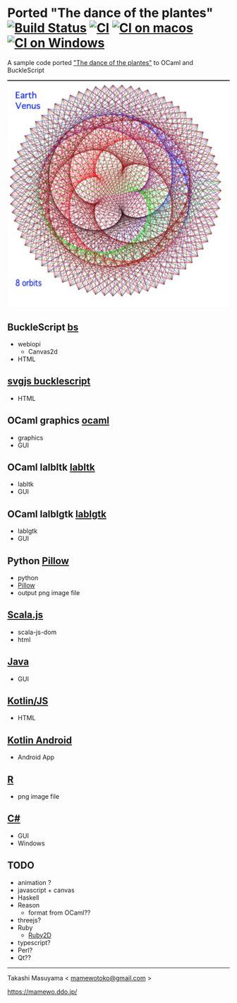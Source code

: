 # Ported "The dance of the plantes" [![Build Status](https://travis-ci.org/mamewotoko/dance_of_the_planets.svg?branch=master)](https://travis-ci.org/mamewotoko/dance_of_the_planets) [![CI](https://github.com/mamewotoko/dance_of_the_planets/actions/workflows/build.yml/badge.svg)](https://github.com/mamewotoko/dance_of_the_planets/actions/workflows/build.yml) [![CI on macos](https://github.com/mamewotoko/dance_of_the_planets/actions/workflows/build_mac.yml/badge.svg)](https://github.com/mamewotoko/dance_of_the_planets/actions/workflows/build_mac.yml) [![CI on Windows](https://github.com/mamewotoko/dance_of_the_planets/actions/workflows/build_win.yml/badge.svg)](https://github.com/mamewotoko/dance_of_the_planets/actions/workflows/build_win.yml)

A sample code ported ["The dance of the plantes"](https://web.archive.org/web/20140122124421/http:/ensign.editme.com/t43dances) to OCaml and BuckleScript

![earth venus](./bs/img/earth_venus.png)

## BuckleScript [bs](./bs)

* webiopi
  * Canvas2d
* HTML

## [svgjs bucklescript](https://github.com/mamewotoko/bs-svgjs)

* HTML

## OCaml graphics [ocaml](./ocaml)

* graphics
* GUI

## OCaml lalbltk [labltk](./labltk)

* labltk
* GUI

## OCaml lalblgtk [lablgtk](./lablgtk)

* lablgtk
* GUI

## Python [Pillow](./python)

* python
* [Pillow](https://pillow.readthedocs.io/en/stable/)
* output png image file

## [Scala.js](./scalajs)

* scala-js-dom
* html

## [Java](./java)

* GUI

## [Kotlin/JS](./kotlinjs)

* HTML

## [Kotlin Android](./kotlin_android)

* Android App

## [R](./r)

* png image file

## [C#](./csharp)

* GUI
* Windows

## TODO

* animation ?
* javascript + canvas
* Haskell
* Reason
  * format from OCaml??
* threejs?
* Ruby
  * [Ruby2D](https://www.ruby2d.com/)
* typescript?
* Perl?
* Qt??

----
Takashi Masuyama < mamewotoko@gmail.com >

https://mamewo.ddo.jp/
